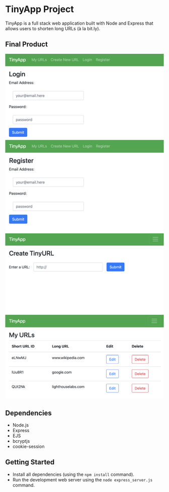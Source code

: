 # TinyApp Project

TinyApp is a full stack web application built with Node and Express that allows users to shorten long URLs (à la bit.ly).

## Final Product

!["Screenshot of Login Page"](https://github.com/KayliedeBlois/tinyapp/blob/main/docs/login-page.png?raw=true)
!["Screenshot of Register Page"](https://github.com/KayliedeBlois/tinyapp/blob/main/docs/register-page.png?raw=true)
!["Screenshot of Create New URLs Page"](https://github.com/KayliedeBlois/tinyapp/blob/main/docs/create-urls-page.png?raw=true)
!["Screenshot of URLs Page"](https://github.com/KayliedeBlois/tinyapp/blob/main/docs/urls-page.png?raw=true)

## Dependencies

- Node.js
- Express
- EJS
- bcryptjs
- cookie-session

## Getting Started

- Install all dependencies (using the `npm install` command).
- Run the development web server using the `node express_server.js` command.